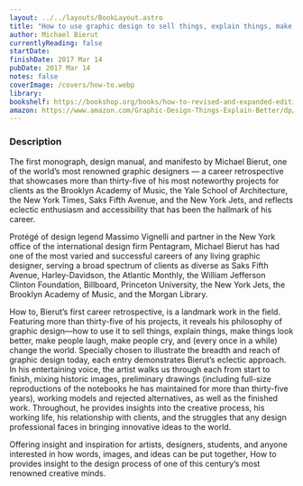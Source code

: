 ```yaml
---
layout: ../../layouts/BookLayout.astro
title: "How to use graphic design to sell things, explain things, make things, look better, make people laugh, make people cry, and (every once in a while) change the world"
author: Michael Bierut
currentlyReading: false
startDate:
finishDate: 2017 Mar 14
pubDate: 2017 Mar 14
notes: false
coverImage: /covers/how-to.webp
library:
bookshelf: https://bookshop.org/books/how-to-revised-and-expanded-edition/9780063141575
amazon: https://www.amazon.com/Graphic-Design-Things-Explain-Better/dp/0062413902
---
```


### Description
The first monograph, design manual, and manifesto by Michael Bierut, one of the world’s most renowned graphic designers — a career retrospective that showcases more than thirty-five of his most noteworthy projects for clients as the Brooklyn Academy of Music, the Yale School of Architecture, the New York Times, Saks Fifth Avenue, and the New York Jets, and reflects eclectic enthusiasm and accessibility that has been the hallmark of his career.

Protégé of design legend Massimo Vignelli and partner in the New York office of the international design firm Pentagram, Michael Bierut has had one of the most varied and successful careers of any living graphic designer, serving a broad spectrum of clients as diverse as Saks Fifth Avenue, Harley-Davidson, the Atlantic Monthly, the William Jefferson Clinton Foundation, Billboard, Princeton University, the New York Jets, the Brooklyn Academy of Music, and the Morgan Library.

How to, Bierut’s first career retrospective, is a landmark work in the field. Featuring more than thirty-five of his projects, it reveals his philosophy of graphic design—how to use it to sell things, explain things, make things look better, make people laugh, make people cry, and (every once in a while) change the world. Specially chosen to illustrate the breadth and reach of graphic design today, each entry demonstrates Bierut’s eclectic approach. In his entertaining voice, the artist walks us through each from start to finish, mixing historic images, preliminary drawings (including full-size reproductions of the notebooks he has maintained for more than thirty-five years), working models and rejected alternatives, as well as the finished work. Throughout, he provides insights into the creative process, his working life, his relationship with clients, and the struggles that any design professional faces in bringing innovative ideas to the world.

Offering insight and inspiration for artists, designers, students, and anyone interested in how words, images, and ideas can be put together, How to provides insight to the design process of one of this century’s most renowned creative minds.

<!-- ### Notes & Highlights -->
